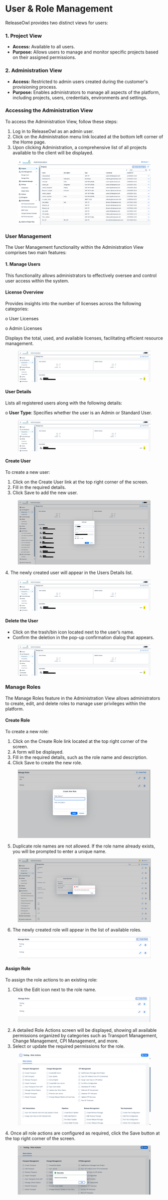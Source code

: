 # User & Role Management

ReleaseOwl provides two distinct views for users:

### 1. Project View

* **Access:** Available to all users.
* &#x20;**Purpose:** Allows users to manage and monitor specific projects based on their assigned permissions.

### 2. Administration View

* &#x20;**Access:** Restricted to admin users created during the customer's provisioning process.
* &#x20;**Purpose:** Enables administrators to manage all aspects of the platform, including projects, users, credentials, environments and settings.

### **Accessing the Administration View**

To access the Administration View, follow these steps:

1. Log in to ReleaseOwl as an admin user.
2. Click on the Administration menu link located at the bottom left corner of the Home page.
3. Upon clicking Administration, a comprehensive list of all projects available to the client will be displayed.

<figure><img src="../../.gitbook/assets/image (367).png" alt=""><figcaption></figcaption></figure>

### User Management

The User Management functionality within the Administration View comprises two main features:

#### 1. Manage Users

This functionality allows administrators to effectively oversee and control user access within the system.

#### License Overview

Provides insights into the number of licenses across the following categories:

o   User Licenses

o   Admin Licenses

Displays the total, used, and available licenses, facilitating efficient resource management.

<figure><img src="../../.gitbook/assets/image (421).png" alt=""><figcaption></figcaption></figure>

#### User Details

Lists all registered users along with the following details:

o   **User Type**: Specifies whether the user is an Admin or Standard User.

<figure><img src="../../.gitbook/assets/image (422).png" alt=""><figcaption></figcaption></figure>

#### Create User

To create a new user:

1. Click on the Create User link at the top right corner of the screen.
2. Fill in the required details.
3. Click Save to add the new user.

<figure><img src="../../.gitbook/assets/image (418).png" alt=""><figcaption></figcaption></figure>

4\. The newly created user will appear in the Users Details list.

<figure><img src="../../.gitbook/assets/image (420).png" alt=""><figcaption></figcaption></figure>

#### Delete the User

* Click on the trash/bin icon located next to the user’s name.
* Confirm the deletion in the pop-up confirmation dialog that appears.

<figure><img src="../../.gitbook/assets/image (419).png" alt=""><figcaption></figcaption></figure>

### Manage Roles

The Manage Roles feature in the Administration View allows administrators to create, edit, and delete roles to manage user privileges within the platform.

#### Create Role

To create a new role:

1. Click on the Create Role link located at the top right corner of the screen.
2. &#x20;A form will be displayed.
3. Fill in the required details, such as the role name and description.
4. Click Save to create the new role.

<figure><img src="../../.gitbook/assets/image (376).png" alt=""><figcaption></figcaption></figure>

5. Duplicate role names are not allowed. If the role name already exists, you will be prompted to enter a unique name.

<figure><img src="../../.gitbook/assets/image (1014).png" alt=""><figcaption></figcaption></figure>

6. The newly created role will appear in the list of available roles.

<figure><img src="../../.gitbook/assets/image (1015).png" alt=""><figcaption></figcaption></figure>

#### Assign Role

To assign the role actions to an existing role:

1. Click the Edit icon next to the role name.

<figure><img src="../../.gitbook/assets/image (378).png" alt=""><figcaption></figcaption></figure>

2. A detailed Role Actions screen will be displayed, showing all available permissions organized by categories such as Transport Management, Change Management, CPI Management, and more.
3. Select or update the required permissions for the role.

<figure><img src="../../.gitbook/assets/image (379).png" alt=""><figcaption></figcaption></figure>

4\. Once all role actions are configured as required, click the Save button at the top right corner of the screen.

<figure><img src="../../.gitbook/assets/image (381).png" alt=""><figcaption></figcaption></figure>

